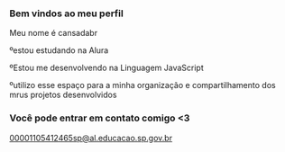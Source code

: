 ### Bem vindos ao meu perfil

Meu nome é cansadabr

ºestou estudando na Alura

ºEstou me desenvolvendo na Linguagem JavaScript

ºutilizo esse espaço para a minha organização e compartilhamento dos mrus projetos desenvolvidos

### Você pode entrar em contato comigo <3

00001105412465sp@al.educacao.sp.gov.br
